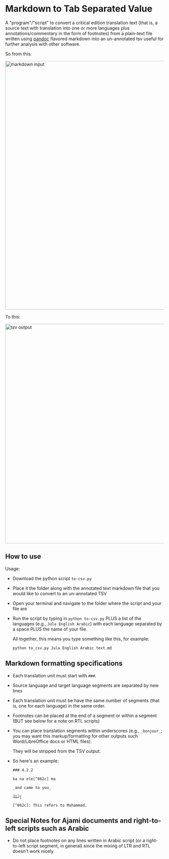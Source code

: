 Markdown to Tab Separated Value
==============================

A "program"/"script" to convert a critical edition translation text (that is, a source text with translation into one or more languages plus annotations/commentary in the form of footnotes) from a plain-text file written using [pandoc](https://pandoc.org/) flavored markdown into an un-annotated tsv useful for further analysis with other software.

So from this:

<img width="791" alt="markdown input" src="https://user-images.githubusercontent.com/6858318/78091543-61b2a480-738a-11ea-90eb-0b6323ae83ae.png">

To this:

<img width="698" alt="tsv output" src="https://user-images.githubusercontent.com/6858318/78091554-68411c00-738a-11ea-8e4a-d81fb4b29e1c.png">

How to use
----------

Usage:

- Download the python script `to-csv.py`

- Place it the folder along with the annotated text markdown file that you would like to convert to an un-annotated TSV

- Open your terminal and navigate to the folder where the script and your file are

- Run the script by typing in `python to-csv.py` PLUS a list of the languages (e.g., `Jula English Arabic`) with each language separated by a space PLUS the name of your file.

  All together, this means you type something like this, for example:
  
  `python to_csv.py Jula English Arabic text.md`

Markdown formatting specifications
----------------------------------

   - Each translation unit must start with `###`. 

   - Source language and target language segments are separated by new lines

   - Each translation unit must be have the same number of segments (that is, one for each language) in the same order.

   - Footnotes can be placed at the end of a segment or within a segment (BUT see below for a note on RTL scripts)

   - You can place translation segments within underscores (e.g., `_bonjour_`; you may want this markup/formatting for other outputs such Word/LibreOffice docs or HTML files).

     They will be stripped from the TSV output.

   - So here's an example:

     ```
     ### 4.2.2
     
     ka na ele[^862c] ma
     
     _and came to you_
     
     إِلَيْكَ
     
     [^862c]: This refers to Muhammad.
     ```

Special Notes for Ajami documents and right-to-left scripts such as Arabic
--------------------------------------------------------------------------

- Do not place footnotes on any lines written in Arabic script (or a right-to-left script segment, in general) since the mixing of LTR and RTL doesn't work nicely
